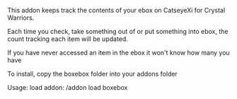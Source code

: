 This addon keeps track the contents of your ebox on CatseyeXi for Crystal Warriors.

Each time you check, take something out of or put something into ebox, the count tracking each item will be updated.


If you have never accessed an item in the ebox it won't know how many you have

To install, copy the boxebox folder into your addons folder

Usage:
load addon:
/addon load boxebox 